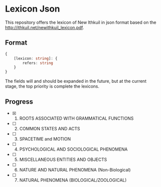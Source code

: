 # Lexicon Json

This repository offers the lexicon of New Ithkuil in json format based on the http://ithkuil.net/newithkuil_lexicon.pdf.

## Format

```ts
{
    [lexicon: string]: {
        refers: string  
    }
}
```

The fields will and should be expanded in the future, but at the current stage, the top priority is complete the lexicons.

## Progress

- [x] 1. ROOTS ASSOCIATED WITH GRAMMATICAL FUNCTIONS
- [ ] 2. COMMON STATES AND ACTS
- [ ] 3. SPACETIME and MOTION
- [ ] 4. PSYCHOLOGICAL AND SOCIOLOGICAL PHENOMENA
- [ ] 5. MISCELLANEOUS ENTITIES AND OBJECTS
- [ ] 6. NATURE AND NATURAL PHENOMENA (Non-Biological)
- [ ] 7. NATURAL PHENOMENA (BIOLOGICAL/ZOOLOGICAL)